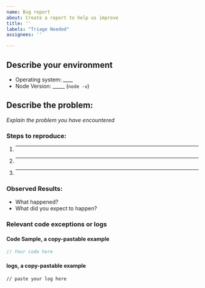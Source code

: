 ```yaml
---
name: Bug report
about: Create a report to help us improve
title: ''
labels: "Triage Needed"
assignees: ''

---
```

<!--
Have you searched for similar issues before posting it?

If you have discovered a bug in the repo, please [search our issue tracker](https://github.com/bitbns-official/node-bitbns-api/issues).
If it hasn't been reported, please create a new issue.

-->

## Describe your environment

  * Operating system: ____
  * Node Version: _____ (`node -v`)

## Describe the problem:

*Explain the problem you have encountered*

### Steps to reproduce:

  1. _____
  2. _____
  3. _____

### Observed Results:

  * What happened?
  * What did you expect to happen?

### Relevant code exceptions or logs

#### Code Sample, a copy-pastable example

```javascript
// Your code here

```

#### logs, a copy-pastable example

```
// paste your log here
```
